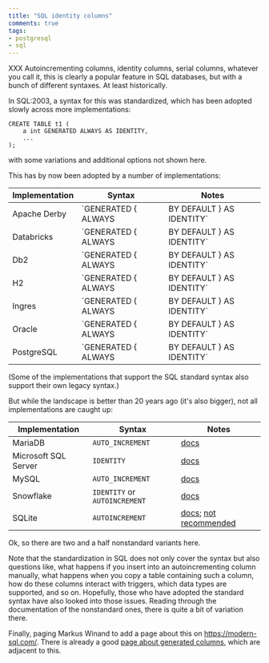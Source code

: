 ```yaml
---
title: "SQL identity columns"
comments: true
tags:
- postgresql
- sql
---
```


XXX Autoincrementing columns, identity columns, serial columns, whatever
you call it, this is clearly a popular feature in SQL databases, but
with a bunch of different syntaxes.  At least historically.

In SQL:2003, a syntax for this was standardized, which has been
adopted slowly across more implementations:

```
CREATE TABLE t1 (
    a int GENERATED ALWAYS AS IDENTITY,
    ...
);
```

with some variations and additional options not shown here.

This has by now been adopted by a number of implementations:

| Implementation       | Syntax                                          | Notes |
|----------------------|-------------------------------------------------|-----------------------------------------------------------------------------------------------------------|
| Apache Derby         | `GENERATED { ALWAYS | BY DEFAULT } AS IDENTITY` | [docs](https://db.apache.org/derby/docs/10.16/ref/rrefsqlj37836.html#rrefsqlj37836)                       |
| Databricks           | `GENERATED { ALWAYS | BY DEFAULT } AS IDENTITY` | [docs](https://docs.databricks.com/en/sql/language-manual/sql-ref-syntax-ddl-create-table-using.html)      |
| Db2                  | `GENERATED { ALWAYS | BY DEFAULT } AS IDENTITY` | [docs](https://www.ibm.com/docs/en/db2/11.5?topic=statements-create-table#sdx-synid_frag-generated-clause) |
| H2                   | `GENERATED { ALWAYS | BY DEFAULT } AS IDENTITY` | [docs](https://www.h2database.com/html/grammar.html#column_definition)                                     |
| Ingres               | `GENERATED { ALWAYS | BY DEFAULT } AS IDENTITY` | [docs](https://docs.actian.com/ingres/11.2/index.html#page/SQLRef/Column_Specification--Define_Column_Characterist.htm#ww124490)        |
| Oracle               | `GENERATED { ALWAYS | BY DEFAULT } AS IDENTITY` | [docs](https://docs.oracle.com/en/database/oracle/oracle-database/23/sqlrf/CREATE-TABLE.html#GUID-F9CE0CC3-13AE-4744-A43C-EAC7A71AAAB6__CJAECCFH); [since Oracle&nbsp;12](https://oracle-base.com/articles/12c/identity-columns-in-oracle-12cr1)
| PostgreSQL           | `GENERATED { ALWAYS | BY DEFAULT } AS IDENTITY` | [docs](https://www.postgresql.org/docs/16/sql-createtable.html#SQL-CREATETABLE-PARMS-GENERATED-IDENTITY); [since PostgreSQL&nbsp;10](https://www.2ndquadrant.com/en/blog/postgresql-10-identity-columns/)

(Some of the implementations that support the SQL standard syntax also
support their own legacy syntax.)

But while the landscape is better than 20 years ago (it's also
bigger), not all implementations are caught up:

| Implementation       | Syntax                                        | Notes |
|----------------------|-----------------------------------------------|-----------------------------------------------------------------------------------------------------------|
| MariaDB              | `AUTO_INCREMENT`              | [docs](https://mariadb.com/kb/en/create-table/#column-definitions)
| Microsoft SQL Server | `IDENTITY`                    | [docs](https://learn.microsoft.com/en-us/sql/t-sql/statements/create-table-transact-sql?view=sql-server-ver16)
| MySQL                | `AUTO_INCREMENT`              | [docs](https://dev.mysql.com/doc/refman/8.0/en/create-table.html)
| Snowflake            | `IDENTITY` or `AUTOINCREMENT` | [docs](https://docs.snowflake.com/en/sql-reference/sql/create-table)
| SQLite               | `AUTOINCREMENT`               | [docs](https://www.sqlite.org/lang_createtable.html); [not recommended](https://www.sqlite.org/autoinc.html)

Ok, so there are two and a half nonstandard variants here.

Note that the standardization in SQL does not only cover the syntax
but also questions like, what happens if you insert into an
autoincrementing column manually, what happens when you copy a table
containing such a column, how do these columns interact with triggers,
which data types are supported, and so on.  Hopefully, those who have
adopted the standard syntax have also looked into those issues.
Reading through the documentation of the nonstandard ones, there is
quite a bit of variation there.

Finally, paging Markus Winand to add a page about this on
<https://modern-sql.com/>.  There is already a good [page about
generated
columns](https://modern-sql.com/caniuse/generated-always-as), which
are adjacent to this.
